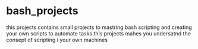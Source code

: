 # bash_projects

this projects contains small projects to mastring bash scripting
and creating your own scripts  to automate tasks
this projects mahes you undersatnd the consept of scripting i your own machines
